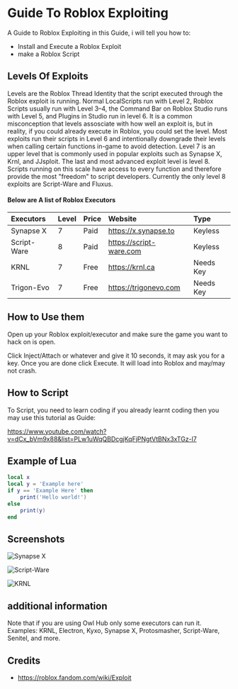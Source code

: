 
# Guide To Roblox Exploiting

A Guide to Roblox Exploiting
in this Guide, i will tell you how to:
- Install and Execute a Roblox Exploit
- make a Roblox Script


## Levels Of Exploits
Levels are the Roblox Thread Identity that the script executed through the Roblox exploit is running. Normal LocalScripts run with Level 2, Roblox Scripts usually run with Level 3–4, the Command Bar on Roblox Studio runs with Level 5, and Plugins in Studio run in level 6. It is a common misconception that levels assosciate with how well an exploit is, but in reality, if you could already execute in Roblox, you could set the level. Most exploits run their scripts in Level 6 and intentionally downgrade their levels when calling certain functions in-game to avoid detection. Level 7 is an upper level that is commonly used in popular exploits such as Synapse X, Krnl, and JJsploit. The last and most advanced exploit level is level 8. Scripts running on this scale have access to every function and therefore provide the most "freedom" to script developers. Currently the only level 8 exploits are Script-Ware and Fluxus.

#### Below are A list of Roblox Executors

| Executors | Level    | Price        | Website               | Type               |
| :-------- | :------- | :-------     |:----------------------|  :-                |
| Synapse X | 7        |   Paid       |  https://x.synapse.to | Keyless|
| Script-Ware | 8 | Paid | https://script-ware.com | Keyless|
| KRNL | 7 | Free | https://krnl.ca | Needs Key|      
| Trigon-Evo | 7 | Free |https://trigonevo.com | Needs Key

## How to Use them
Open up your Roblox exploit/executor and make sure the game you want to hack on is open.

Click Inject/Attach or whatever and give it 10 seconds, it may ask you for a key. Once you are done click Execute. It will load into Roblox and may/may not crash.
## How to Script
To Script, you need to learn coding
if you already learnt coding then you may use this tutorial as Guide:

https://www.youtube.com/watch?v=dCx_bVm9x88&list=PLw1uWqQBDcgjKqFjPNgtVtBNx3xTGz-l7


## Example of Lua
```lua
local x
local y = 'Example here'
if y == 'Example Here' then
    print('Hello world!')
else
    print(y)
end
```


## Screenshots

![Synapse X](https://modmenuz.com/storage/2021/03/synapse-x-software-download.jpg)

![Script-Ware](https://script-ware.com/img/editorEmpty.cb250f7b.png)

![KRNL](https://krnl.dev/wp-content/uploads/2021/11/krnl1.jpg)

## additional information

Note that if you are using Owl Hub only some executors can run it. Examples: KRNL, Electron, Kyxo, Synapse X, Protosmasher, Script-Ware, Senitel, and more.


## Credits

- https://roblox.fandom.com/wiki/Exploit

